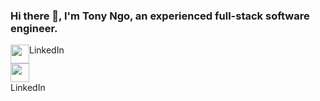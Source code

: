 ### Hi there 👋, I'm Tony Ngo, an experienced full-stack software engineer.


<div class='social-icon-and-text' style='display: flex;>
  <div>
    <a href='https://www.linkedin.com/in/tony-ngo-suas/' target='_blank'>
      <img src='https://cdn4.iconfinder.com/data/icons/social-messaging-ui-color-shapes-2-free/128/social-linkedin-circle-512.png' with='30px' height='30px' />
    </a>
    <div>
      LinkedIn
    </div>
  </div>
  <div>
    <a href='https://www.tonyngo.us' target='_blank'>
      <img src='https://cdn0.iconfinder.com/data/icons/web-design-21/50/44-512.png' with='30px' height='30px' />
    </a>
    <div>
      LinkedIn
    </div>
  </div>
</div>


<!--
**suasllc/suasllc** is a ✨ _special_ ✨ repository because its `README.md` (this file) appears on your GitHub profile.

Here are some ideas to get you started:

- 🔭 I’m currently working on ...
- 🌱 I’m currently learning ...
- 👯 I’m looking to collaborate on ...
- 🤔 I’m looking for help with ...
- 💬 Ask me about ...
- 📫 How to reach me: ...
- 😄 Pronouns: ...
- ⚡ Fun fact: ...
-->
